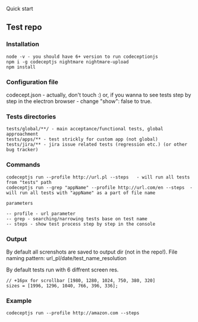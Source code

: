 Quick start

## Test repo

### Installation

```
node -v - you should have 6+ version to run codeceptionjs
npm i -g codeceptjs nightmare nightmare-upload
npm install 

```

### Configuration file

codecept.json - actually, don't touch :) or, if you wanna to see tests step by step in the electron browser - change "show": false to true.

### Tests directories

```
tests/global/**/ - main acceptance/functional tests, global approachment
tests/apps/** - test strickly for custom app (not global)
tests/jira/** - jira issue related tests (regression etc.) (or other bug tracker)
```

### Commands

```
codeceptjs run --profile http://url.pl --steps   - will run all tests from "tests" path
codeceptjs run --grep "appName" --profile http://url.com/en --steps  - will run all tests with "appName" as a part of file name

parameters

-- profile - url parameter
-- grep - searching/narrowing tests base on test name
-- steps - show test process step by step in the console

```

### Output

By default all screnshots are saved to output dir (not in the repo!). 
File naming pattern:
url_pl/date/test_name_resolution

By default tests run with 6 diffrent screen res.

```
// +16px for scrollbar [1980, 1280, 1024, 750, 380, 320]
sizes = [1996, 1296, 1040, 766, 396, 336];
```

### Example


```
codeceptjs run --profile http://amazon.com --steps
```